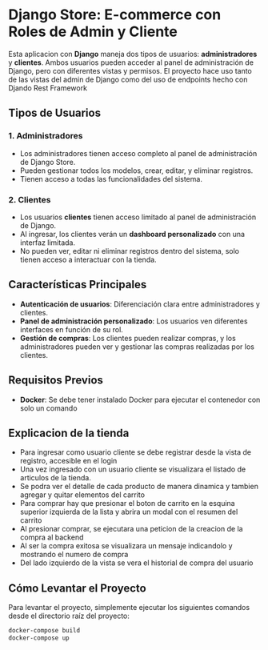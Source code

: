 # Django Store: E-commerce con Roles de Admin y Cliente

Esta aplicacion con **Django** maneja dos tipos de usuarios: **administradores** y **clientes**. Ambos usuarios pueden acceder al panel de administración de Django, pero con diferentes vistas y permisos.
El proyecto hace uso tanto de las vistas del admin de Django como del uso de endpoints hecho con Djando Rest Framework

## Tipos de Usuarios

### 1. Administradores 
- Los administradores tienen acceso completo al panel de administración de Django Store.
- Pueden gestionar todos los modelos, crear, editar, y eliminar registros.
- Tienen acceso a todas las funcionalidades del sistema.

### 2. Clientes
- Los usuarios **clientes** tienen acceso limitado al panel de administración de Django.
- Al ingresar, los clientes verán un **dashboard personalizado** con una interfaz limitada.
- No pueden ver, editar ni eliminar registros dentro del sistema, solo tienen acceso a interactuar con la tienda.

## Características Principales
- **Autenticación de usuarios**: Diferenciación clara entre administradores y clientes.
- **Panel de administración personalizado**: Los usuarios ven diferentes interfaces en función de su rol.
- **Gestión de compras**: Los clientes pueden realizar compras, y los administradores pueden ver y gestionar las compras realizadas por los clientes.

## Requisitos Previos
- **Docker**: Se debe tener instalado Docker para ejecutar el contenedor con solo un comando

## Explicacion de la tienda
- Para ingresar como usuario cliente se debe registrar desde la vista de registro, accesible en el login
- Una vez ingresado con un usuario cliente se visualizara el listado de articulos de la tienda.
- Se podra ver el detalle de cada producto de manera dinamica y tambien agregar y quitar elementos del carrito
- Para comprar hay que presionar el boton de carrito en la esquina superior izquierda de la lista y abrira un modal con el resumen del carrito
- Al presionar comprar, se ejecutara una peticion de la creacion de la compra al backend
- Al ser la compra exitosa se visualizara un mensaje indicandolo y mostrando el numero de compra
- Del lado izquierdo de la vista se vera el historial de compra del usuario


## Cómo Levantar el Proyecto

Para levantar el proyecto, simplemente ejecutar los siguientes comandos desde el directorio raíz del proyecto:

```bash
docker-compose build
docker-compose up
